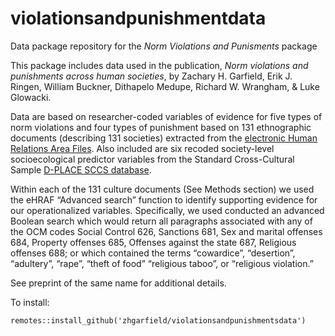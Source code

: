 # violationsandpunishmentdata
Data package repository for the *Norm Violations and Punisments* package

This package includes data used in the publication, *Norm violations and punishments across human societies*, by Zachary H. Garfield, Erik J. Ringen, William Buckner, Dithapelo Medupe, Richard W. Wrangham, & Luke Glowacki.

Data are based on researcher-coded variables of evidence for five types of norm violations and four types of punishment based on 131 ethnographic documents (describing 131 societies) extracted from the [electronic Human Relations Area Files](https://ehrafworldcultures.yale.edu/ehrafe/). Also included are six recoded society-level socioecological predictor variables from the Standard Cross-Cultural Sample [D-PLACE SCCS database](https://d-place.org/contributions/SCCS).

Within each of the 131 culture documents (See Methods section) we used the eHRAF “Advanced search” function to identify supporting evidence for our operationalized variables. Specifically, we used conducted an advanced Boolean search which would return all paragraphs associated with any of the OCM codes Social Control 626, Sanctions 681, Sex and marital offenses 684, Property offenses 685, Offenses against the state 687, Religious offenses 688; or which contained the terms “cowardice”, “desertion”, “adultery”, “rape”, “theft of food” “religious taboo”, or “religious violation.”

See preprint of the same name for additional details. 

To install:

`remotes::install_github('zhgarfield/violationsandpunishmentsdata')`
